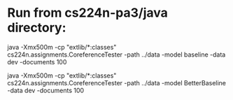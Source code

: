 # Run from cs224n-pa3/java directory:
java -Xmx500m -cp "extlib/*:classes" cs224n.assignments.CoreferenceTester -path ../data -model baseline -data dev -documents 100

java -Xmx500m -cp "extlib/*:classes" cs224n.assignments.CoreferenceTester -path ../data -model BetterBaseline -data dev -documents 100